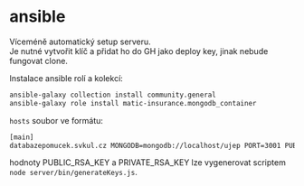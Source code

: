 # ansible

Víceméně automatický setup serveru.  
Je nutné vytvořit klíč a přidat ho do GH jako deploy key, jinak nebude fungovat clone.

Instalace ansible rolí a kolekcí:

```sh
ansible-galaxy collection install community.general
ansible-galaxy role install matic-insurance.mongodb_container
```

`hosts` soubor ve formátu:

```txt
[main]
databazepomucek.svkul.cz MONGODB=mongodb://localhost/ujep PORT=3001 PUBLIC_RSA_KEY= PRIVATE_RSA_KEY= CERT_KEY=
```

hodnoty PUBLIC_RSA_KEY a PRIVATE_RSA_KEY lze vygenerovat scriptem `node server/bin/generateKeys.js`.
